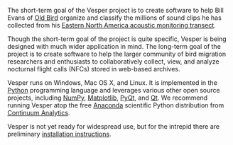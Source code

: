 The short-term goal of the Vesper project is to create software to help Bill Evans of [Old Bird](http://www.oldbird.org) organize and classify the millions of sound clips he has collected from his [Eastern North America acoustic monitoring transect](http://www.oldbird.org/Data/2013/TransNE2013/NETransect-2013.html).

Though the short-term goal of the project is quite specific, Vesper is being designed with much wider application in mind. The long-term goal of the project is to create software to help the larger community of bird migration researchers and enthusiasts to collaboratively collect, view, and analyze nocturnal flight calls (NFCs) stored in web-based archives.

Vesper runs on Windows, Mac OS X, and Linux. It is implemented in the [Python](http://www.python.org) programming language and leverages various other open source projects, including [NumPy](http://www.numpy.org), [Matplotlib](http://www.matplotlib.org), [PyQt](http://www.riverbankcomputing.co.uk/software/pyqt/intro), and [Qt](http://www.qt-project.org). We recommend running Vesper atop the free [Anaconda](https://store.continuum.io/cshop/anaconda/) scientific Python distribution from [Continuum Analytics](http://www.continuum.io/).

Vesper is not yet ready for widespread use, but for the intrepid there are preliminary [installation instructions](https://github.com/HaroldMills/Vesper/wiki/How-to-Install-Vesper).
